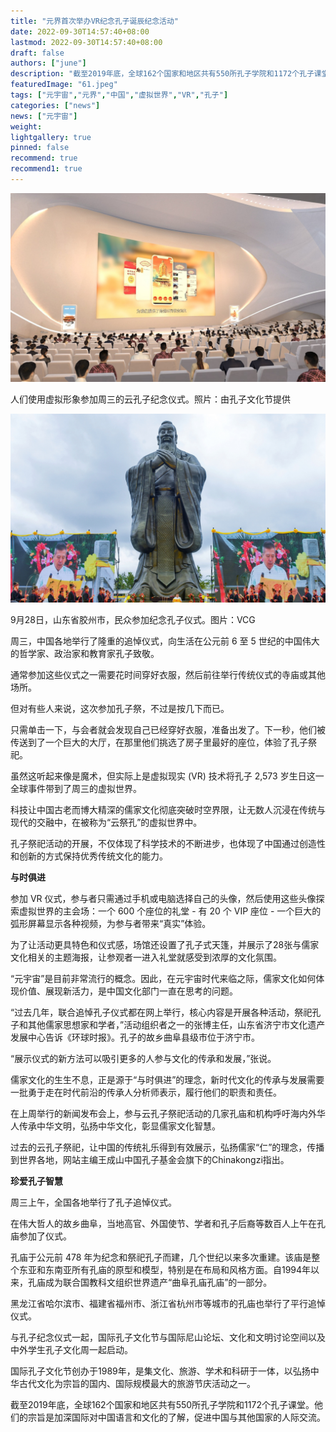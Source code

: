 ```yaml
---
title: "元界首次举办VR纪念孔子诞辰纪念活动"
date: 2022-09-30T14:57:40+08:00
lastmod: 2022-09-30T14:57:40+08:00
draft: false
authors: ["june"]
description: "截至2019年底，全球162个国家和地区共有550所孔子学院和1172个孔子课堂。他们的宗旨是加深国际对中国语言和文化的了解，促进中国与其他国家的人际交流。"
featuredImage: "61.jpeg"
tags: ["元宇宙","元界","中国","虚拟世界","VR","孔子"]
categories: ["news"]
news: ["元宇宙"]
weight: 
lightgallery: true
pinned: false
recommend: true
recommend1: true
---
```




![9月28日，山东省胶州市，人们参加纪念孔子仪式。图片：VCG 人们使用虚拟形象参加周三的云孔子纪念仪式。 照片：由孔子文化节提供](60.jpeg)

人们使用虚拟形象参加周三的云孔子纪念仪式。照片：由孔子文化节提供

![9月28日，山东省胶州市，人们参加纪念孔子仪式。图片：VCG 人们使用虚拟形象参加周三的云孔子纪念仪式。 照片：由孔子文化节提供](61.jpeg)

9月28日，山东省胶州市，民众参加纪念孔子仪式。图片：VCG

周三，中国各地举行了隆重的追悼仪式，向生活在公元前 6 至 5 世纪的中国伟大的哲学家、政治家和教育家孔子致敬。 

通常参加这些仪式之一需要花时间穿好衣服，然后前往举行传统仪式的寺庙或其他场所。

但对有些人来说，这次参加孔子祭，不过是按几下而已。 

只需单击一下，与会者就会发现自己已经穿好衣服，准备出发了。下一秒，他们被传送到了一个巨大的大厅，在那里他们挑选了房子里最好的座位，体验了孔子祭祀。 

虽然这听起来像是魔术，但实际上是虚拟现实 (VR) 技术将孔子 2,573 岁生日这一全球事件带到了周三的虚拟世界。

科技让中国古老而博大精深的儒家文化彻底突破时空界限，让无数人沉浸在传统与现代的交融中，在被称为“云祭孔”的虚拟世界中。

孔子祭祀活动的开展，不仅体现了科学技术的不断进步，也体现了中国通过创造性和创新的方式保持优秀传统文化的能力。



**与时俱进**

参加 VR 仪式，参与者只需通过手机或电脑选择自己的头像，然后使用这些头像探索虚拟世界的主会场：一个 600 个座位的礼堂 - 有 20 个 VIP 座位 - 一个巨大的弧形屏幕显示各种视频，为参与者带来“真实”体验。

为了让活动更具特色和仪式感，场馆还设置了孔子式天篷，并展示了28张与儒家文化相关的主题海报，让参观者一进入礼堂就感受到浓厚的文化氛围。

“元宇宙”是目前非常流行的概念。因此，在元宇宙时代来临之际，儒家文化如何体现价值、展现新活力，是中国文化部门一直在思考的问题。

“过去几年，联合追悼孔子仪式都在网上举行，核心内容是开展各种活动，祭祀孔子和其他儒家思想家和学者，”活动组织者之一的张博主任，山东省济宁市文化遗产发展中心告诉《环球时报》。孔子的故乡曲阜县级市位于济宁市。

“展示仪式的新方法可以吸引更多的人参与文化的传承和发展，”张说。

儒家文化的生生不息，正是源于“与时俱进”的理念，新时代文化的传承与发展需要一批勇于走在时代前沿的传承人分析师表示，履行他们的职责和责任。

在上周举行的新闻发布会上，参与云孔子祭祀活动的几家孔庙和机构呼吁海内外华人传承中华文明，弘扬中华文化，彰显儒家文化智慧。

过去的云孔子祭祀，让中国的传统礼乐得到有效展示，弘扬儒家“仁”的理念，传播到世界各地，网站主编王成山中国孔子基金会旗下的Chinakongzi指出。



**珍爱孔子智慧** 

周三上午，全国各地举行了孔子追悼仪式。

在伟大哲人的故乡曲阜，当地高官、外国使节、学者和孔子后裔等数百人上午在孔庙参加了仪式。

孔庙于公元前 478 年为纪念和祭祀孔子而建，几个世纪以来多次重建。该庙是整个东亚和东南亚所有孔庙的原型和模型，特别是在布局和风格方面。自1994年以来，孔庙成为联合国教科文组织世界遗产“曲阜孔庙孔庙”的一部分。

黑龙江省哈尔滨市、福建省福州市、浙江省杭州市等城市的孔庙也举行了平行追悼仪式。

与孔子纪念仪式一起，国际孔子文化节与国际尼山论坛、文化和文明讨论空间以及中外学生孔子文化周一起启动。

国际孔子文化节创办于1989年，是集文化、旅游、学术和科研于一体，以弘扬中华古代文化为宗旨的国内、国际规模最大的旅游节庆活动之一。

截至2019年底，全球162个国家和地区共有550所孔子学院和1172个孔子课堂。他们的宗旨是加深国际对中国语言和文化的了解，促进中国与其他国家的人际交流。